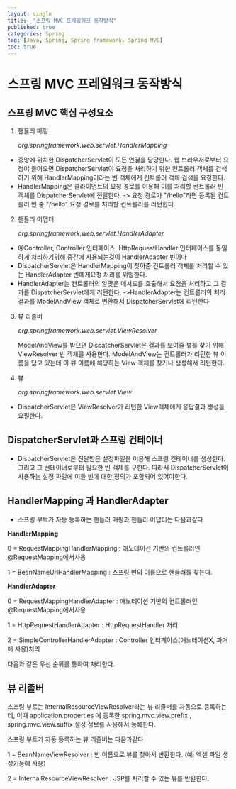 ```yaml
---
layout: single
title:  "스프링 MVC 프레임워크 동작방식"
published: true
categories: Spring
tag: [Java, Spring, Spring framework, Spring MVC]
toc: true
---
```


# 스프링 MVC 프레임워크 동작방식

## 스프링 MVC 핵심 구성요소

1. 핸들러 매핑

   *org.springframework.web.servlet.HandlerMapping*

* 중앙에 위치한 DispatcherServlet이 모든 연결을 담당한다. 웹 브라우저로부터 요청이 들어오면 DispatcherServlet이 요청을 처리하기 위한 컨트롤러 객체를 검색하기 위해 HandlerMapping이라는 빈 객체에게 컨트롤러 객체 검색을 요청한다.
* HandlerMapping은 클라이언트의 요청 경로를 이용해 이를 처리할 컨트롤러 빈 객체를 DispatcherServlet에 전달한다. -> 요청 경로가 "/hello"라면 등록된 컨트롤러 빈 중 "/hello" 요청 경로를 처리할 컨트롤러를 리턴한다.

2. 핸들러 어댑터

   *org.springframework.web.servlet.HandlerAdapter*

* @Controller, Controller 인터페이스, HttpRequestHandler 인터페이스를 동일하게 처리하기위해 중간에 사용되는것이 HandlerAdapter 빈이다
* DispatcherServlet은 HandlerMapping이 찾아준 컨트롤러 객체를 처리할 수 있는 HandlerAdapter 빈에게요청 처리를 위임한다.
* HandlerAdapter는 컨트롤러의 알맞은 메서드를 호출해서 요청을 처리하고 그 결과를 DispatcherServlet에게 리턴한다. ->HandlerAdapter는 컨트롤러의 처리 결과를 ModelAndView 객체로 변환해서 DispatcherServlet에 리턴한다

3. 뷰 리졸버

   *org.springframework.web.servlet.ViewResolver*

   ModelAndView를 받으면 DispatcherServlet은 결과를 보여줄 뷰를 찾기 위해 ViewResolver 빈 객체를 사용한다. ModelAndView는 컨트롤러가 리턴한 뷰 이름을 담고 있는데 이 뷰 이름에 해당하는 View 객체를 찾거나 생성해서 리턴한다. 

4. 뷰

   *org.springframework.web.servlet.View*

* DispatcherServlet은 ViewResolver가 리턴한 View객체에게 응답결과 생성을 요펄한다.

## DispatcherServlet과 스프링 컨테이너

* DispatcherServlet은 전달받은 설정파일을 이용해 스프링 컨테이너를 생성한다. 그리고 그 컨테이너로부터 필요한 빈 객체를 구한다. 따라서 DispatcherServlet이 사용하는 설정 파일에 이들 빈에 대한 정의가 포함되어 있어야한다.

## HandlerMapping 과 HandlerAdapter

* 스프링 부트가 자동 등록하는 핸들러 매핑과 핸들러 어답터는 다음과같다

**HandlerMapping**

0 = RequestMappingHandlerMapping : 애노테이션 기반의 컨트롤러인 @RequestMapping에서사용

1 = BeanNameUrlHandlerMapping : 스프링 빈의 이름으로 핸들러를 찾는다.



**HandlerAdapter**

0 = RequestMappingHandlerAdapter : 애노테이션 기반의 컨트롤러인 @RequestMapping에서사용

1 = HttpRequestHandlerAdapter : HttpRequestHandler 처리

2 = SimpleControllerHandlerAdapter : Controller 인터페이스(애노테이션X, 과거에 사용)처리

다음과 같은 우선 순위를 통하여 처리한다.



## 뷰 리졸버

스프링 부트는 InternalResourceViewResolver라는 뷰 리졸버를 자동으로 등록하는데, 이때 application.properties 에 등록한 spring.mvc.view.prefix , spring.mvc.view.suffix 설정 정보를 사용해서 등록한다.

스프링 부트가 자동 등록하는 뷰 리졸버는 다음과같다

1 = BeanNameViewResolver : 빈 이름으로 뷰를 찾아서 반환한다. (예: 엑셀 파일 생성기능에 사용)

2 = InternalResourceViewResolver : JSP를 처리할 수 있는 뷰를 반환한다.